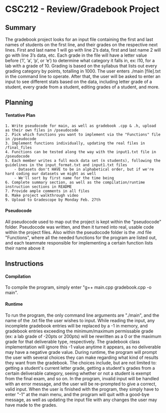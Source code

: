 # CSC212 - Review/Gradebook Project

## Summary

The gradebook project looks for an input file containing the first and last names of students on the first line, and their grades on the respective next lines. First and last name 1 will go with line 2’s data, first and last name 2 will go with line 3’s data, etc. Each grade in the file will have a letter value before (‘l’, ‘a’, ‘p’, or ‘e’) to determine what category it falls in, ex: l10, for a lab with a grade of 10. Grading is based on the syllabus that lists out every grading category by points, totalling in 1000. The user enters ./main [file].txt in the command line to operate. After that, the user will be asked to enter an input to see different stats based on the data, including letter grade of a student, every grade from a student, editing grades of a student, and more.

## Planning

#### Tentative Plan
    1. Write pseudocode for main, as well as gradebook .cpp & .h, upload as their own files in /pseudocode
    2. Pick which functions you want to implement via the "Functions" file in /pseudocode
    3. Implement functions individually, updating the real files in /final_files
    4. Functions can be tested along the way with the input1.txt file in /pseudocode
    5. Each member writes a full mock data set (n students), following the guidelines in the input_format.txt and input1.txt files
        - Datasets don't HAVE to be in alphabetical order, but if we're hard coding our datasets we might as well
        - We'll sort by first name for the time being
    6. Complete summary section, as well as the compilation/runtime instruction sections in README
    7. Provide ample comments in all files
    8. Make project walkthrough video
    9. Upload to Gradescope by Monday Feb. 27th

#### Pseudocode
All pseudocode used to map out the project is kept within the "pseudocode" folder. Pseudocode was written, and then it turned into real, usable code within the project files. Also within the pseudocode folder is the .md file "Functions", where all the needed functions for the program are listed out, and each teammate responsible for implementing a certain function lists their name above it


## Instructions

#### Compilation

To compile the program, simply enter "g++ main.cpp gradebook.cpp -o main".

#### Runtime

To run the program, the only command line arguments are "./main", and the name of the .txt file the user wishes to input. While reading the input, any incomplete gradebook entries will be replaced by a -1 in memory, and gradebook entries exceeding the minimum/maximum permissable grade (ex: a lab grade of -20pts or 200pts) will be rewritten as a 0 or the maximum grade for that deliverable type, respectively. The gradebook class implementation will ignore this -1 value anytime it appears, as no deliverable may have a negative grade value. During runtime, the program will prompt the user with several choices they can make regarding what kind of results they want from the gradebook. The choices include, but are not limited to: getting a student's current letter grade, getting a student's grades from a certain deliverable category, seeing whether or not a student is exempt from the final exam, and so on. In the program, invalid input will be handled with an error message, and the user will be re-prompted to give a correct, valid input. When the user is finished with the program, they simply have to enter "-1" at the main menu, and the program will quit with a good-bye message, as well as updating the input file with any changes the user may have made to the grades. 
